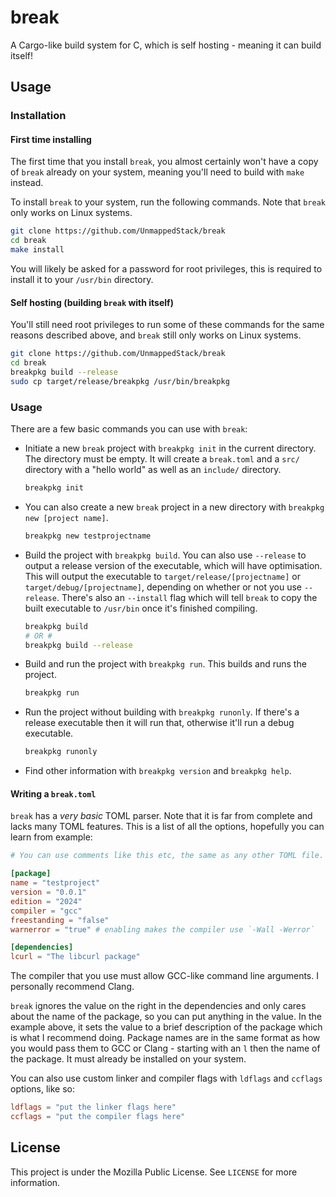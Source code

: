 # break

A Cargo-like build system for C, which is self hosting - meaning it can build itself!

## Usage
### Installation
#### First time installing
The first time that you install `break`, you almost certainly won't have a copy of `break` already on your system, meaning you'll need to build with `make` instead.

To install `break` to your system, run the following commands. Note that `break` only works on Linux systems.

```bash
git clone https://github.com/UnmappedStack/break
cd break
make install
```

You will likely be asked for a password for root privileges, this is required to install it to your `/usr/bin` directory.

#### Self hosting (building `break` with itself)
You'll still need root privileges to run some of these commands for the same reasons described above, and `break` still only works on Linux systems.

```bash
git clone https://github.com/UnmappedStack/break
cd break
breakpkg build --release
sudo cp target/release/breakpkg /usr/bin/breakpkg
```

### Usage
There are a few basic commands you can use with `break`:

- Initiate a new `break` project with `breakpkg init` in the current directory. The directory must be empty. It will create a `break.toml` and a `src/` directory with a "hello world" as well as an `include/` directory.
    ```bash
    breakpkg init
    ```
- You can also create a new `break` project in a new directory with `breakpkg new [project name]`.
    ```bash
    breakpkg new testprojectname
    ```
- Build the project with `breakpkg build`. You can also use `--release` to output a release version of the executable, which will have optimisation. This will output the executable to `target/release/[projectname]` or `target/debug/[projectname]`, depending on whether or not you use `--release`. There's also an `--install` flag which will tell `break` to copy the built executable to `/usr/bin` once it's finished compiling.
    ```bash
    breakpkg build
    # OR #
    breakpkg build --release
    ```
- Build and run the project with `breakpkg run`. This builds and runs the project.
    ```bash
    breakpkg run
    ```
- Run the project without building with `breakpkg runonly`. If there's a release executable then it will run that, otherwise it'll run a debug executable.
    ```bash
    breakpkg runonly
    ```
- Find other information with `breakpkg version` and `breakpkg help`.

#### Writing a `break.toml`
`break` has a *very basic* TOML parser. Note that it is far from complete and lacks many TOML features. This is a list of all the options, hopefully you can learn from example:
```toml
# You can use comments like this etc, the same as any other TOML file.

[package]
name = "testproject"
version = "0.0.1"
edition = "2024"
compiler = "gcc"
freestanding = "false"
warnerror = "true" # enabling makes the compiler use `-Wall -Werror`

[dependencies]
lcurl = "The libcurl package"
```
The compiler that you use must allow GCC-like command line arguments. I personally recommend Clang.

`break` ignores the value on the right in the dependencies and only cares about the name of the package, so you can put anything in the value. In the example above, it sets the value to a brief description of the package which is what I recommend doing. Package names are in the same format as how you would pass them to GCC or Clang - starting with an `l` then the name of the package. It must already be installed on your system.

You can also use custom linker and compiler flags with `ldflags` and `ccflags` options, like so:

```toml
ldflags = "put the linker flags here"
ccflags = "put the compiler flags here"
```

## License

This project is under the Mozilla Public License. See `LICENSE` for more information.

